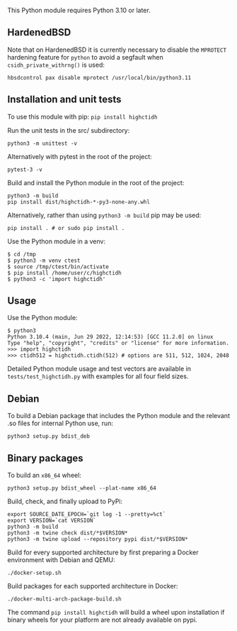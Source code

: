 This Python module requires Python 3.10 or later.

## HardenedBSD
Note that on HardenedBSD it is currently necessary to disable
the `MPROTECT` hardening feature for `python` to avoid a segfault
when `csidh_private_withrng()` is used:

```
hbsdcontrol pax disable mprotect /usr/local/bin/python3.11
```

## Installation and unit tests

To use this module with pip: `pip install highctidh`

Run the unit tests in the src/ subdirectory:

    python3 -m unittest -v

Alternatively with pytest in the root of the project:

    pytest-3 -v

Build and install the Python module in the root of the project:

    python3 -m build
    pip install dist/highctidh-*-py3-none-any.whl

Alternatively, rather than using `python3 -m build` pip may be used:

    pip install . # or sudo pip install .

Use the Python module in a venv:

    $ cd /tmp
    $ python3 -m venv ctest
    $ source /tmp/ctest/bin/activate
    $ pip install /home/user/c/highctidh
    $ python3 -c 'import highctidh'

## Usage

Use the Python module:

    $ python3
    Python 3.10.4 (main, Jun 29 2022, 12:14:53) [GCC 11.2.0] on linux
    Type "help", "copyright", "credits" or "license" for more information.
    >>> import highctidh
    >>> ctidh512 = highctidh.ctidh(512) # options are 511, 512, 1024, 2048

Detailed Python module usage and test vectors are available in
`tests/test_highctidh.py` with examples for all four field sizes.

## Debian

To build a Debian package that includes the Python module and the relevant .so
files for internal Python use, run:

    python3 setup.py bdist_deb

## Binary packages

To build an `x86_64` wheel:

    python3 setup.py bdist_wheel --plat-name x86_64

Build, check, and finally upload to PyPi:

    export SOURCE_DATE_EPOCH=`git log -1 --pretty=%ct`
    export VERSION=`cat VERSION`
    python3 -m build
    python3 -m twine check dist/*$VERSION*
    python3 -m twine upload --repository pypi dist/*$VERSION*

Build for every supported architecture by first preparing a Docker environment
with Debian and QEMU:

    ./docker-setup.sh

Build packages for each supported architecture in Docker:

    ./docker-multi-arch-package-build.sh

The command `pip install highctidh` will build a wheel upon installation if
binary wheels for your platform are not already available on pypi.
